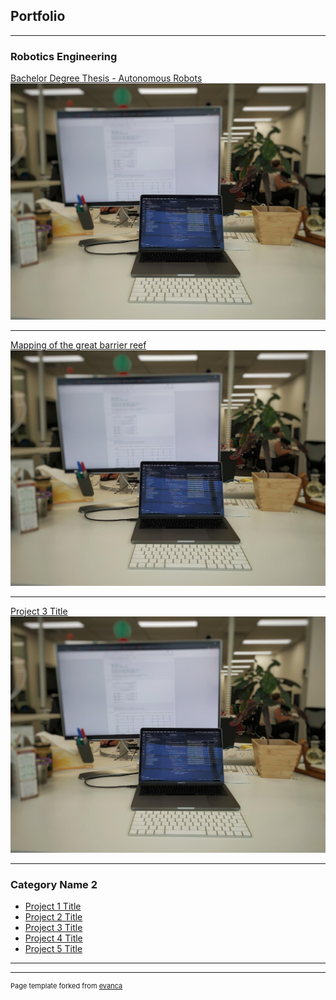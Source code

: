 ## Portfolio

---

### Robotics Engineering

[Bachelor Degree Thesis - Autonomous Robots](/sample_page)
<img src="images/dummy_thumbnail.jpeg?raw=true"/>

---
[Mapping of the great barrier reef](/pdf/sample_presentation.pdf)
<img src="images/dummy_thumbnail.jpeg?raw=true"/>

---
[Project 3 Title](http://example.com/)
<img src="images/dummy_thumbnail.jpeg?raw=true"/>

---

### Category Name 2

- [Project 1 Title](http://example.com/)
- [Project 2 Title](http://example.com/)
- [Project 3 Title](http://example.com/)
- [Project 4 Title](http://example.com/)
- [Project 5 Title](http://example.com/)

---




---
<p style="font-size:11px">Page template forked from <a href="https://github.com/evanca/quick-portfolio">evanca</a></p>
<!-- Remove above link if you don't want to attibute -->

